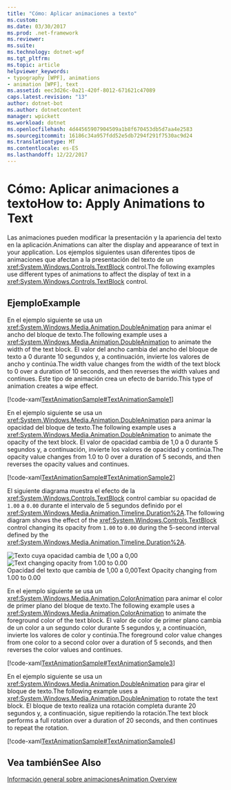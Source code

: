 ```yaml
---
title: "Cómo: Aplicar animaciones a texto"
ms.custom: 
ms.date: 03/30/2017
ms.prod: .net-framework
ms.reviewer: 
ms.suite: 
ms.technology: dotnet-wpf
ms.tgt_pltfrm: 
ms.topic: article
helpviewer_keywords:
- typography [WPF], animations
- animation [WPF], text
ms.assetid: eec3d26c-0a21-420f-8012-671621c47089
caps.latest.revision: "13"
author: dotnet-bot
ms.author: dotnetcontent
manager: wpickett
ms.workload: dotnet
ms.openlocfilehash: 4d44565907904509a1b8f670453db5d7aa4e2583
ms.sourcegitcommit: 16186c34a957fdd52e5db7294f291f7530ac9d24
ms.translationtype: MT
ms.contentlocale: es-ES
ms.lasthandoff: 12/22/2017
---
```

# <a name="how-to-apply-animations-to-text"></a><span data-ttu-id="5cea1-102">Cómo: Aplicar animaciones a texto</span><span class="sxs-lookup"><span data-stu-id="5cea1-102">How to: Apply Animations to Text</span></span>
<span data-ttu-id="5cea1-103">Las animaciones pueden modificar la presentación y la apariencia del texto en la aplicación.</span><span class="sxs-lookup"><span data-stu-id="5cea1-103">Animations can alter the display and appearance of text in your application.</span></span> <span data-ttu-id="5cea1-104">Los ejemplos siguientes usan diferentes tipos de animaciones que afectan a la presentación del texto de un <xref:System.Windows.Controls.TextBlock> control.</span><span class="sxs-lookup"><span data-stu-id="5cea1-104">The following examples use different types of animations to affect the display of text in a <xref:System.Windows.Controls.TextBlock> control.</span></span>  
  
## <a name="example"></a><span data-ttu-id="5cea1-105">Ejemplo</span><span class="sxs-lookup"><span data-stu-id="5cea1-105">Example</span></span>  
 <span data-ttu-id="5cea1-106">En el ejemplo siguiente se usa un <xref:System.Windows.Media.Animation.DoubleAnimation> para animar el ancho del bloque de texto.</span><span class="sxs-lookup"><span data-stu-id="5cea1-106">The following example uses a <xref:System.Windows.Media.Animation.DoubleAnimation> to animate the width of the text block.</span></span> <span data-ttu-id="5cea1-107">El valor del ancho cambia del ancho del bloque de texto a 0 durante 10 segundos y, a continuación, invierte los valores de ancho y continúa.</span><span class="sxs-lookup"><span data-stu-id="5cea1-107">The width value changes from the width of the text block to 0 over a duration of 10 seconds, and then reverses the width values and continues.</span></span> <span data-ttu-id="5cea1-108">Este tipo de animación crea un efecto de barrido.</span><span class="sxs-lookup"><span data-stu-id="5cea1-108">This type of animation creates a wipe effect.</span></span>  
  
 [!code-xaml[TextAnimationSample#TextAnimationSample1](../../../../samples/snippets/csharp/VS_Snippets_Wpf/TextAnimationSample/CS/Window1.xaml#textanimationsample1)]  
  
 <span data-ttu-id="5cea1-109">En el ejemplo siguiente se usa un <xref:System.Windows.Media.Animation.DoubleAnimation> para animar la opacidad del bloque de texto.</span><span class="sxs-lookup"><span data-stu-id="5cea1-109">The following example uses a <xref:System.Windows.Media.Animation.DoubleAnimation> to animate the opacity of the text block.</span></span> <span data-ttu-id="5cea1-110">El valor de opacidad cambia de 1,0 a 0 durante 5 segundos y, a continuación, invierte los valores de opacidad y continúa.</span><span class="sxs-lookup"><span data-stu-id="5cea1-110">The opacity value changes from 1.0 to 0 over a duration of 5 seconds, and then reverses the opacity values and continues.</span></span>  
  
 [!code-xaml[TextAnimationSample#TextAnimationSample2](../../../../samples/snippets/csharp/VS_Snippets_Wpf/TextAnimationSample/CS/Window1.xaml#textanimationsample2)]  
  
 <span data-ttu-id="5cea1-111">El siguiente diagrama muestra el efecto de la <xref:System.Windows.Controls.TextBlock> control cambiar su opacidad de `1.00` a `0.00` durante el intervalo de 5 segundos definido por el <xref:System.Windows.Media.Animation.Timeline.Duration%2A>.</span><span class="sxs-lookup"><span data-stu-id="5cea1-111">The following diagram shows the effect of the <xref:System.Windows.Controls.TextBlock> control changing its opacity from `1.00` to `0.00` during the 5-second interval defined by the <xref:System.Windows.Media.Animation.Timeline.Duration%2A>.</span></span>  
  
 <span data-ttu-id="5cea1-112">![Texto cuya opacidad cambia de 1,00 a 0,00](../../../../docs/framework/wpf/advanced/media/fadedtext01.png "FadedText01")</span><span class="sxs-lookup"><span data-stu-id="5cea1-112">![Text changing opacity from 1.00 to 0.00](../../../../docs/framework/wpf/advanced/media/fadedtext01.png "FadedText01")</span></span>  
<span data-ttu-id="5cea1-113">Opacidad del texto que cambia de 1,00 a 0,00</span><span class="sxs-lookup"><span data-stu-id="5cea1-113">Text Opacity changing from 1.00 to 0.00</span></span>  
  
 <span data-ttu-id="5cea1-114">En el ejemplo siguiente se usa un <xref:System.Windows.Media.Animation.ColorAnimation> para animar el color de primer plano del bloque de texto.</span><span class="sxs-lookup"><span data-stu-id="5cea1-114">The following example uses a <xref:System.Windows.Media.Animation.ColorAnimation> to animate the foreground color of the text block.</span></span> <span data-ttu-id="5cea1-115">El valor de color de primer plano cambia de un color a un segundo color durante 5 segundos y, a continuación, invierte los valores de color y continúa.</span><span class="sxs-lookup"><span data-stu-id="5cea1-115">The foreground color value changes from one color to a second color over a duration of 5 seconds, and then reverses the color values and continues.</span></span>  
  
 [!code-xaml[TextAnimationSample#TextAnimationSample3](../../../../samples/snippets/csharp/VS_Snippets_Wpf/TextAnimationSample/CS/Window1.xaml#textanimationsample3)]  
  
 <span data-ttu-id="5cea1-116">En el ejemplo siguiente se usa un <xref:System.Windows.Media.Animation.DoubleAnimation> para girar el bloque de texto.</span><span class="sxs-lookup"><span data-stu-id="5cea1-116">The following example uses a <xref:System.Windows.Media.Animation.DoubleAnimation> to rotate the text block.</span></span> <span data-ttu-id="5cea1-117">El bloque de texto realiza una rotación completa durante 20 segundos y, a continuación, sigue repitiendo la rotación.</span><span class="sxs-lookup"><span data-stu-id="5cea1-117">The text block performs a full rotation over a duration of 20 seconds, and then continues to repeat the rotation.</span></span>  
  
 [!code-xaml[TextAnimationSample#TextAnimationSample4](../../../../samples/snippets/csharp/VS_Snippets_Wpf/TextAnimationSample/CS/Window1.xaml#textanimationsample4)]  
  
## <a name="see-also"></a><span data-ttu-id="5cea1-118">Vea también</span><span class="sxs-lookup"><span data-stu-id="5cea1-118">See Also</span></span>  
 [<span data-ttu-id="5cea1-119">Información general sobre animaciones</span><span class="sxs-lookup"><span data-stu-id="5cea1-119">Animation Overview</span></span>](../../../../docs/framework/wpf/graphics-multimedia/animation-overview.md)
